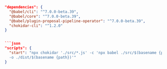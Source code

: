         

```json
"dependencies": {
  "@babel/cli": "^7.0.0-beta.39",
  "@babel/core": "^7.0.0-beta.39",
  "@babel/plugin-proposal-pipeline-operator": "^7.0.0-beta.39",
  "chokidar-cli": "^1.2.0"
}


```json
"scripts": {
  "start": "npx chokidar './src/*.js' -c 'npx babel ./src/$(basename {path}) 
  -o ./dist/$(basename {path})'"
}
```